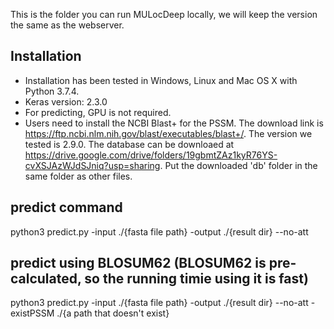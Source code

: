 This is the folder you can run MULocDeep locally, we will keep the version the same as the webserver.
## Installation
  - Installation has been tested in Windows, Linux and Mac OS X with Python 3.7.4. 
  - Keras version: 2.3.0
  - For predicting, GPU is not required. 
  - Users need to install the NCBI Blast+ for the PSSM. The download link is https://ftp.ncbi.nlm.nih.gov/blast/executables/blast+/. The version we tested is 2.9.0. The database can be downloaed at https://drive.google.com/drive/folders/19gbmtZAz1kyR76YS-cvXSJAzWJdSJniq?usp=sharing. Put the downloaded 'db' folder in the same folder as other files.
## predict command
python3 predict.py -input ./{fasta file path} -output ./{result dir} --no-att
## predict using BLOSUM62 (BLOSUM62 is pre-calculated, so the running timie using it is fast)
python3 predict.py -input ./{fasta file path} -output ./{result dir} --no-att -existPSSM ./{a path that doesn't exist}
